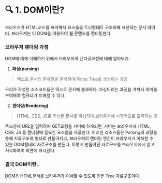 # 🔍 1. DOM이란?

브라우저가 HTML코드를 해석해서 요소들을 트리형태로 구조화해 표현하는 문서 데이터. 브라우저는 이 DOM을 이용하여 웹 콘텐츠를 렌더링한다.



### 브라우저 렌더링 과정

DOM에 대해 이해하기 위해서 브라우저의 렌더링과정에 대해 알아보자.



1. **파싱(parsing)**

> 텍스트 문서의 문자열을 분석하여 Parse Tree를 생성하는 과정

우리가 작성한 소스코드들은 텍스트 문서에 불과하다. 파싱이라는 과정을 거쳐서 의미를 부여해야 컴퓨터가 이해할 수 있다.



2. **렌더링(Rendering)**

> HTML, CSS, JS로 작성된 문서를 파싱하여 브라우저에 시각적으로 출력하는 것

주소창에 URL을 입력하여 GET요청을 서버에 하게되면, 서버는 브라우저에 HTML, CSS, JS 등 렌더링에 필요한 요소들을 제공한다. 이러한 리소스들은 Parsing의 과정을 통해 자료구조의 형태로 만들어지고, 브라우저의 렌더링 엔진이 브라우저가 이해할 수 있는 DOM형태의 자료구조를 만든다. 이렇게 만들어진 자료구조를 브라우저에서 읽고 시각화하여 화면에 표시된다.



### 결국 DOM이란.. <a href="#dom" id="dom"></a>

DOM은 HTML문서를 브라우저가 이해할 수 있도록 만든 Tree 자료구조이다.
